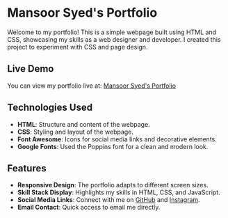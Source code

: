 # Mansoor Syed's Portfolio

Welcome to my portfolio! This is a simple webpage built using HTML and CSS, showcasing my skills as a web designer and developer. I created this project to experiment with CSS and page design.

## Live Demo

You can view my portfolio live at: [Mansoor Syed's Portfolio](https://conspirici.github.io/portfolio/)

## Technologies Used

- **HTML**: Structure and content of the webpage.
- **CSS**: Styling and layout of the webpage.
- **Font Awesome**: Icons for social media links and decorative elements.
- **Google Fonts**: Used the Poppins font for a clean and modern look.

## Features

- **Responsive Design**: The portfolio adapts to different screen sizes.
- **Skill Stack Display**: Highlights my skills in HTML, CSS, and JavaScript.
- **Social Media Links**: Connect with me on [GitHub](https://github.com/conspirici) and [Instagram](https://instagram.com/mansoor_trimzi).
- **Email Contact**: Quick access to email me directly.
